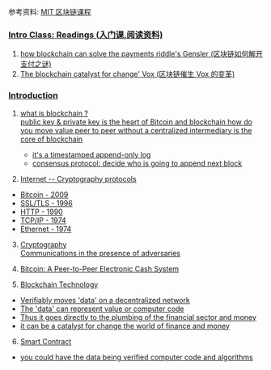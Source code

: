 参考资料: <u>[MIT 区块链课程](https://ocw.mit.edu/courses/15-s12-blockchain-and-money-fall-2018/resources/</u>session-1-introduction/)

### Intro Class: Readings (入门课,阅读资料)

1. how blockchain can solve the payments riddle's Gensler (区块链如何解开支付之谜)
2. The blockchain catalyst for change' Vox (区块链催生 Vox 的变革)

### Introduction

1. what is blockchain ?  
   public key & private key is the heart of Bitcoin and blockchain
   how do you move value peer to peer without a centralized intermediary is the core of blockchain
   - it's a timestamped append-only log
   - consensus protocol: decide who is going to append next block

2. Internet -- Cryptography protocols

- Bitcoin - 2009
- SSL/TLS - 1996
- HTTP - 1990
- TCP/IP - 1974
- Ethernet - 1974

3. Cryptography  
   Communications in the presence of adversaries

4. Bitcoin: A Peer-to-Peer Electronic Cash System

5. Blockchain Technology
- Verifiably moves 'data' on a decentralized network
- The 'data' can represent value or computer code
- Thus it goes directly to the plumbing of the financial sector and money
- it can be a catalyst for change the world of finance and money

6. Smart Contract
-  you could have the data being verified computer code and algorithms
